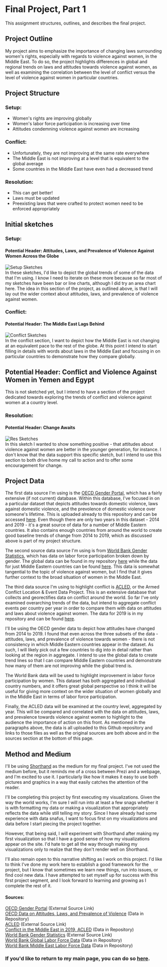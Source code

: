 # Final Project, Part 1
This assignment structures, outlines, and describes the final project.

## Project Outline
My project aims to emphasize the importance of changing laws surrounding women's rights, especially with regards to violence against women, in the Middle East. To do so, the project highlights differences in global and regional trends on laws and attitudes towards violence against women, as well as examining the correlation between the level of conflict versus the level of violence against women in particular countries. 

## Project Structure
### Setup: 
- Women's rights are improving globally
- Women's labor force participation is increasing over time
- Attitudes condemning violence against women are increasing 
### Conflict: 
- Unfortunately, they are not improving at the same rate everywhere
- The Middle East is not improving at a level that is equivalent to the global average
- Some countries in the Middle East have even had a decreased trend 
### Resolution: 
- This can get better! 
- Laws must be updated 
- Preexisting laws that were crafted to protect women need to be enforced appropriately

## Initial sketches
### Setup: 
#### Potential Header: Attitudes, Laws, and Prevalence of Violence Against Women Across the Globe
![Setup Sketches](IMG_2691.jpeg)<br>
In these sketches, I'd like to depict the global trends of some of the data that I'm using. I know I need to iterate on these more because so far most of my sketches have been bar or line charts, although I did try an area chart here. The idea in this section of the project, as outlined above, is that I will lay out the wider context about attitudes, laws, and prevalence of violence against women.
### Conflict: 
#### Potential Header: The Middle East Lags Behind
![Conflict Sketches](IMG_2692.jpeg)<br>
In the conflict section, I want to depict how the Middle East is not changing at an equivalent pace to the rest of the globe. At this point I intend to start filling in details with words about laws in the Middle East and focusing in on particular countries to demonstrate how they compare globally.
## Potential Header: Conflict and Violence Against Women in Yemen and Egypt
This is not sketched yet, but I intend to have a section of the project dedicated towards exploring the trends of conflict and violence against women at a country level.
### Resolution: 
#### Potential Header: Change Awaits
![Res Sketches](IMG_2694.jpeg)<br>
In this sketch I wanted to show something positive - that attitudes about violence against women are better in the younger generation, for instance. I don't know that the data support this specific sketch, but I intend to use this section to both drive home my call to action and to offer some encouragement for change.

## Project Data
The first data source I'm using is the [OECD Gender Portal](https://www.oecd.org/gender/data/), which has a fairly extensive (if not current) database. Within this database, I've focused in on a particular dataset that depicts attitudes towards domestic violence, laws against domestic violence, and the prevolence of domestic violence over someone's lifetime. This is uploaded already to this repository and can be accessed [here](Gen_Vio_Data_OECD.csv). Even though there are only two years in this dataset - 2014 and 2019 - it's a great source of data for a number of Middle Eastern countries. It also contains enough countries from around the world to create good baseline trends of change from 2014 to 2019, which as discussed above is part of my project structure.

The second source data source I'm using is from [World Bank Gender Statistics](https://databank.worldbank.org/source/gender-statistics/), which has data on labor force participation broken down by gender. The global data can be found in my repository [here](labor_force_global.csv) while the data for just Middle Eastern countries can be found [here](labor_force_me.csv). This data is somewhat tangential to the topic of violence against women, but I find that it gives further context to the broad situation of women in the Middle East. 

The third data source I'm using to highlight conflict is [ACLED](https://acleddata.com/#/dashboard), or the Armed Conflict Location & Event Data Project. This is an extensive database that collects and georectifies data on conflict around the world. So far I've only examined overarching trends of the data, but intend to aggregate conflict events per country per year in order to compare them with data on attitudes and laws about violence against women. The data for 2019 is in my repository and can be found [here](acled_me_2019.csv.zip).

I'll be using the OECD gender data to depict how attitudes have changed from 2014 to 2019. I found that even across the three subsets of the data - attitudes, laws, and prevalence of violence towards women - there is not consistency in which Middle Eastern countries appear in the dataset. As such, I will likely pick out a few countries to dig into in detail rather than looking at the region in aggregate. I intend to use the global data to create trend lines so that I can compare Middle Eastern countries and demonstrate how many of them are not improving while the global trend is.

The World Bank data will be used to highlight improvement in labor force participation by women. This dataset has both aggregated and individual country numbers, and it offers great global perspective so I think it will be useful for giving more context on the wider situation of women globally and in the Middle East in terms of labor force participation. 

Finally, the ACLED data will be examined at the country level, aggregated by year. This will be compared and correlated with the data on attitudes, laws, and prevalence towards violence against women to highlight to the audience the importance of action on this front. As mentioned in the paragraphs above, the data is all uploaded to this Github repository and links to those files as well as the original sources are both above and in the sources section at the bottom of this page.

## Method and Medium
I'll be using [Shorthand](https://shorthand.com) as the medium for my final project. I've not used the medium before, but it reminds me of a cross between Prezi and a webpage, and I'm excited to use it. I particularly like how it makes it easy to use both pictures and graphics in a way that easily catches the attention of the reader.

I'll be completing this project by first executing my visualizations. Given the way the world works, I'm sure I will run into at least a few snags whether it is with formatting my data or making a visualization that appropriately reflects the data while still telling my story. Since I have already had some experience with data snafus, I want to focus first on my visualizations and data before I start piecing the project together.

However, that being said, I will experiment with Shorthand after making my first visualization so that I have a good sense of how my visualizations appear on the site. I'd hate to get all the way through making my visualizations only to realize that they don't render well on Shorthand.

I'll also remain open to this narrative shifting as I work on this project. I'd like to think I've done my work here to establish a good framework for the project, but I know that sometimes we learn new things, run into issues, or find cool new data. I have attempted to set myself up for success with this first project segment, and I look forward to learning and growing as I complete the rest of it.


#### Sources:
[OECD Gender Portal](https://www.oecd.org/gender/data/) (External Source Link)
<br>
[OECD Data on Attitudes, Laws, and Prevalence of Violence](Gen_Vio_Data_OECD.csv) (Data in Repository)
<br>
[ACLED](https://acleddata.com/#/dashboard) (External Source Link)
<br>
[Conflict in the Middle East in 2019, ACLED](acled_me_2019.csv.zip) (Data in Repository)
<br>
[World Bank Gender Statistics](https://databank.worldbank.org/source/gender-statistics/) (External Source Link)
<br>
[World Bank Global Labor Force Data](labor_force_global.csv) (Data in Repository)
<br>
[World Bank Middle East Labor Force Data](labor_force_me.csv) (Data in Repository)


### If you'd like to return to my main page, you can do so [here](/README.md).
